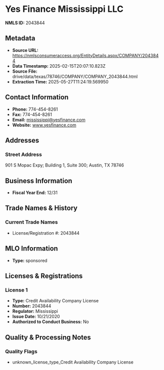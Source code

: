 # Yes Finance Mississippi LLC

**NMLS ID:** 2043844

## Metadata
- **Source URL:** https://nmlsconsumeraccess.org/EntityDetails.aspx/COMPANY/2043844
- **Data Timestamp:** 2025-02-15T20:07:10.823Z
- **Source File:** drive/data/texas/78746/COMPANY/COMPANY_2043844.html
- **Extraction Time:** 2025-05-27T11:24:19.569950

## Contact Information
- **Phone:** 774-454-8261
- **Fax:** 774-454-8261
- **Email:** mississippi@yesfinance.com
- **Website:** www.yesfinance.com

## Addresses
### Street Address
901 S Mopac Expy; Building 1, Suite 300; Austin, TX 78746

## Business Information
- **Fiscal Year End:** 12/31

## Trade Names & History
### Current Trade Names
- License/Registration #: 2043844

## MLO Information
- **Type:** sponsored

## Licenses & Registrations

### License 1
- **Type:** Credit Availability Company License
- **Number:** 2043844
- **Regulator:** Mississippi
- **Issue Date:** 10/21/2020
- **Authorized to Conduct Business:** No

## Quality & Processing Notes
### Quality Flags
- unknown_license_type_Credit Availability Company License
